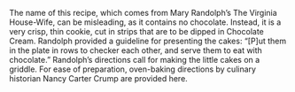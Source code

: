 The name of this recipe, which comes from Mary Randolph’s The Virginia House-Wife, can be misleading, as it contains no chocolate. Instead, it is a very crisp, thin cookie, cut in strips that are to be dipped in Chocolate Cream. Randolph provided a guideline for presenting the cakes: “[P]ut them in the plate in rows to checker each other, and serve them to eat with chocolate.” Randolph’s directions call for making the little cakes on a griddle. For ease of preparation, oven-baking directions by culinary historian Nancy Carter Crump are provided here. 